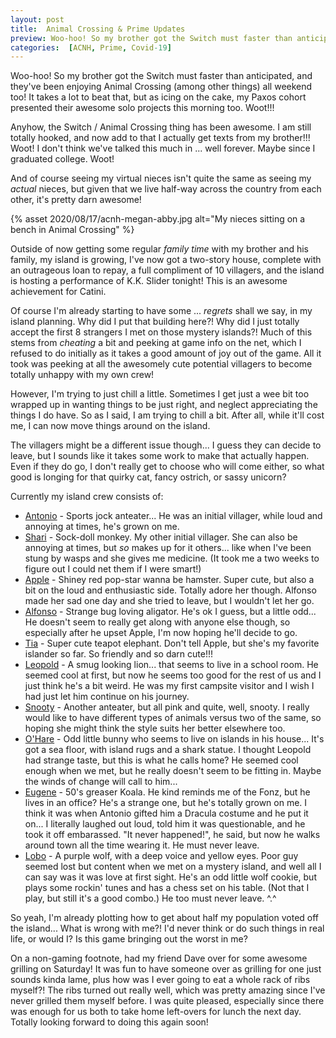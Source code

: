 ```yaml
---
layout: post
title:  Animal Crossing & Prime Updates
preview: Woo-hoo! So my brother got the Switch must faster than anticipated, and they've been enjoying Animal Crossing (among other things) all weekend too! It takes a lot to beat that, but as icing on the cake, my Paxos cohort presented their awesome solo projects this morning too. Woot!!!
categories:  [ACNH, Prime, Covid-19]
---
```


Woo-hoo! So my brother got the Switch must faster than anticipated, and they've been enjoying Animal Crossing (among other things) all weekend too! It takes a lot to beat that, but as icing on the cake, my Paxos cohort presented their awesome solo projects this morning too. Woot!!!

Anyhow, the Switch / Animal Crossing thing has been awesome. I am still totally hooked, and now add to that I actually get texts from my brother!!! Woot! I don't think we've talked this much in ... well forever. Maybe since I graduated college. Woot! 

And of course seeing my virtual nieces isn't quite the same as seeing my *actual* nieces, but given that we live half-way across the country from each other, it's pretty darn awesome!

{% asset 2020/08/17/acnh-megan-abby.jpg alt="My nieces sitting on a bench in Animal Crossing" %}

Outside of now getting some regular *family time* with my brother and his family, my island is growing, I've now got a two-story house, complete with an outrageous loan to repay, a full compliment of 10 villagers, and the island is hosting a performance of K.K. Slider tonight! This is an awesome achievement for Catini. 

Of course I'm already starting to have some ... *regrets* shall we say, in my island planning. Why did I put that building here?! Why did I just totally accept the first 8 strangers I met on those mystery islands?! Much of this stems from *cheating* a bit and peeking at game info on the net, which I refused to do initially as it takes a good amount of joy out of the game. All it took was peeking at all the awesomely cute potential villagers to become totally unhappy with my own crew! 

However, I'm trying to just chill a little. Sometimes I get just a wee bit too wrapped up in wanting things to be just right, and neglect appreciating the things I do have. So as I said, I am trying to chill a bit. After all, while it'll cost me, I can now move things around on the island. 

The villagers might be a different issue though... I guess they can decide to leave, but I sounds like it takes some work to make that actually happen. Even if they do go, I don't really get to choose who will come either, so what good is longing for that quirky cat, fancy ostrich, or sassy unicorn?

Currently my island crew consists of:

- [Antonio](https://animalcrossing.fandom.com/wiki/Antonio) - Sports jock anteater... He was an initial villager, while loud and annoying at times, he's grown on me.
- [Shari](https://animalcrossing.fandom.com/wiki/Shari) - Sock-doll monkey. My other initial villager. She can also be annoying at times, but *so* makes up for it others... like when I've been stung by wasps and she gives me medicine. (It took me a two weeks to figure out I could net them if I were smart!) 
- [Apple](https://animalcrossing.fandom.com/wiki/Apple_(villager)) - Shiney red pop-star wanna be hamster. Super cute, but also a bit on the loud and enthusiastic side. Totally adore her though. Alfonso made her sad one day and she tried to leave, but I wouldn't let her go. 
- [Alfonso](https://animalcrossing.fandom.com/wiki/Alfonso) - Strange bug loving aligator. He's ok I guess, but a little odd... He doesn't seem to really get along with anyone else though, so especially after he upset Apple, I'm now hoping he'll decide to go. 
- [Tia](https://animalcrossing.fandom.com/wiki/Tia) - Super cute teapot elephant. Don't tell Apple, but she's my favorite islander so far. So friendly and so darn cute!!!
- [Leopold](https://animalcrossing.fandom.com/wiki/Leopold) - A smug looking lion... that seems to live in a school room. He seemed cool at first, but now he seems too good for the rest of us and I just think he's a bit weird. He was my first campsite visitor and I wish I had just let him continue on his journey.
- [Snooty](https://animalcrossing.fandom.com/wiki/Snooty_(villager)) - Another anteater, but all pink and quite, well, snooty. I really would like to have different types of animals versus two of the same, so hoping she might think the style suits her better elsewhere too.
- [O'Hare](https://animalcrossing.fandom.com/wiki/O%27Hare) - Odd little bunny who seems to live on islands in his house... It's got a sea floor, with island rugs and a shark statue. I thought Leopold had strange taste, but this is what he calls home? He seemed cool enough when we met, but he really doesn't seem to be fitting in. Maybe the winds of change will call to him...
- [Eugene](https://animalcrossing.fandom.com/wiki/Eugene) - 50's greaser Koala. He kind reminds me of the Fonz, but he lives in an office? He's a strange one, but he's totally grown on me. I think it was when Antonio gifted him a Dracula costume and he put it on... I literally laughed out loud, told him it was questionable, and he took it off embarassed. "It never happened!", he said, but now he walks around town all the time wearing it. He must never leave. 
- [Lobo](https://animalcrossing.fandom.com/wiki/Lobo) - A purple wolf, with a deep voice and yellow eyes. Poor guy seemed lost but content when we met on a mystery island, and well all I can say was it was love at first sight. He's an odd little wolf cookie, but plays some rockin' tunes and has a chess set on his table. (Not that I play, but still it's a good combo.) He too must never leave. ^.^

So yeah, I'm already plotting how to get about half my population voted off the island... What is wrong with me?! I'd never think or do such things in real life, or would I? Is this game bringing out the worst in me?

On a non-gaming footnote, had my friend Dave over for some awesome grilling on Saturday! It was fun to have someone over as grilling for one just sounds kinda lame, plus how was I ever going to eat a whole rack of ribs myself?! The ribs turned out really well, which was pretty amazing since I've never grilled them myself before. I was quite pleased, especially since there was enough for us both to take home left-overs for lunch the next day. Totally looking forward to doing this again soon!